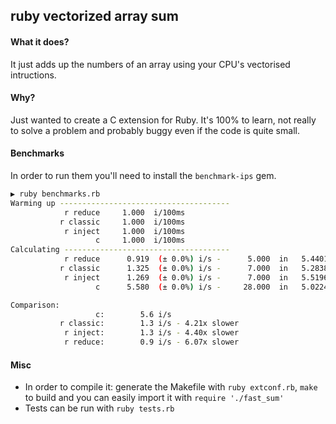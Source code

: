 ## ruby vectorized array sum

#### What it does?
It just adds up the numbers of an array using your CPU's vectorised intructions.

#### Why?
Just wanted to create a C extension for Ruby.
It's 100% to learn, not really to solve a problem and probably buggy even if the code is quite small.

#### Benchmarks
In order to run them you'll need to install the `benchmark-ips` gem.
```bash
▶ ruby benchmarks.rb
Warming up --------------------------------------
            r reduce     1.000  i/100ms
           r classic     1.000  i/100ms
            r inject     1.000  i/100ms
                   c     1.000  i/100ms
Calculating -------------------------------------
            r reduce      0.919  (± 0.0%) i/s -      5.000  in   5.440189s
           r classic      1.325  (± 0.0%) i/s -      7.000  in   5.283851s
            r inject      1.269  (± 0.0%) i/s -      7.000  in   5.519670s
                   c      5.580  (± 0.0%) i/s -     28.000  in   5.022475s

Comparison:
                   c:        5.6 i/s
           r classic:        1.3 i/s - 4.21x slower
            r inject:        1.3 i/s - 4.40x slower
            r reduce:        0.9 i/s - 6.07x slower
```
#### Misc
- In order to compile it: generate the Makefile with `ruby extconf.rb`, `make` to build and you can easily import it with `require './fast_sum'`
- Tests can be run with 
`ruby tests.rb`
